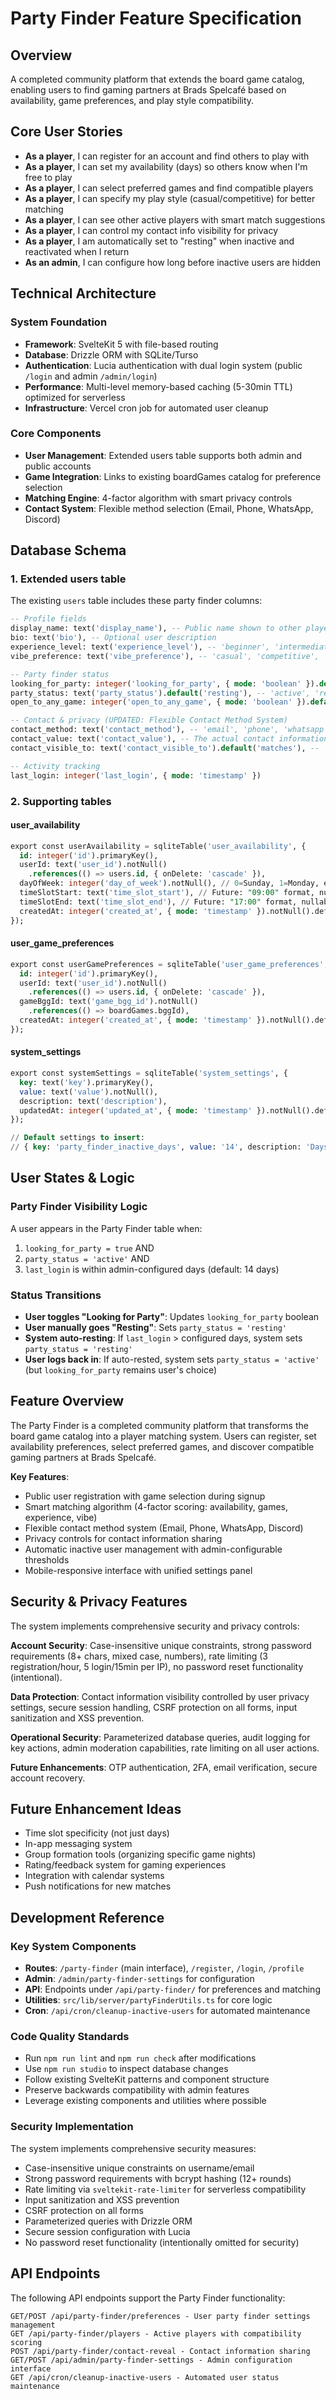 # Party Finder Feature Specification

## Overview

A completed community platform that extends the board game catalog, enabling users to find gaming partners at Brads Spelcafé based on availability, game preferences, and play style compatibility.

## Core User Stories

- **As a player**, I can register for an account and find others to play with
- **As a player**, I can set my availability (days) so others know when I'm free to play
- **As a player**, I can select preferred games and find compatible players
- **As a player**, I can specify my play style (casual/competitive) for better matching
- **As a player**, I can see other active players with smart match suggestions
- **As a player**, I can control my contact info visibility for privacy
- **As a player**, I am automatically set to "resting" when inactive and reactivated when I return
- **As an admin**, I can configure how long before inactive users are hidden

## Technical Architecture

### System Foundation

- **Framework**: SvelteKit 5 with file-based routing
- **Database**: Drizzle ORM with SQLite/Turso
- **Authentication**: Lucia authentication with dual login system (public `/login` and admin `/admin/login`)
- **Performance**: Multi-level memory-based caching (5-30min TTL) optimized for serverless
- **Infrastructure**: Vercel cron job for automated user cleanup

### Core Components

- **User Management**: Extended users table supports both admin and public accounts
- **Game Integration**: Links to existing boardGames catalog for preference selection
- **Matching Engine**: 4-factor algorithm with smart privacy controls
- **Contact System**: Flexible method selection (Email, Phone, WhatsApp, Discord)

## Database Schema

### 1. Extended users table

The existing `users` table includes these party finder columns:

```sql
-- Profile fields
display_name: text('display_name'), -- Public name shown to other players
bio: text('bio'), -- Optional user description
experience_level: text('experience_level'), -- 'beginner', 'intermediate', 'advanced'
vibe_preference: text('vibe_preference'), -- 'casual', 'competitive', 'both'

-- Party finder status
looking_for_party: integer('looking_for_party', { mode: 'boolean' }).default(false),
party_status: text('party_status').default('resting'), -- 'active', 'resting'
open_to_any_game: integer('open_to_any_game', { mode: 'boolean' }).default(false),

-- Contact & privacy (UPDATED: Flexible Contact Method System)
contact_method: text('contact_method'), -- 'email', 'phone', 'whatsapp', 'discord'
contact_value: text('contact_value'), -- The actual contact information
contact_visible_to: text('contact_visible_to').default('matches'), -- 'none', 'matches', 'all'

-- Activity tracking
last_login: integer('last_login', { mode: 'timestamp' })
```

### 2. Supporting tables

#### user_availability

```sql
export const userAvailability = sqliteTable('user_availability', {
  id: integer('id').primaryKey(),
  userId: text('user_id').notNull()
    .references(() => users.id, { onDelete: 'cascade' }),
  dayOfWeek: integer('day_of_week').notNull(), // 0=Sunday, 1=Monday, etc.
  timeSlotStart: text('time_slot_start'), // Future: "09:00" format, nullable for now
  timeSlotEnd: text('time_slot_end'), // Future: "17:00" format, nullable for now
  createdAt: integer('created_at', { mode: 'timestamp' }).notNull().defaultNow()
});
```

#### user_game_preferences

```sql
export const userGamePreferences = sqliteTable('user_game_preferences', {
  id: integer('id').primaryKey(),
  userId: text('user_id').notNull()
    .references(() => users.id, { onDelete: 'cascade' }),
  gameBggId: text('game_bgg_id').notNull()
    .references(() => boardGames.bggId),
  createdAt: integer('created_at', { mode: 'timestamp' }).notNull().defaultNow()
});
```

#### system_settings

```sql
export const systemSettings = sqliteTable('system_settings', {
  key: text('key').primaryKey(),
  value: text('value').notNull(),
  description: text('description'),
  updatedAt: integer('updated_at', { mode: 'timestamp' }).notNull().defaultNow()
});

// Default settings to insert:
// { key: 'party_finder_inactive_days', value: '14', description: 'Days before inactive users are hidden' }
```

## User States & Logic

### Party Finder Visibility Logic

A user appears in the Party Finder table when:

1. `looking_for_party = true` AND
2. `party_status = 'active'` AND
3. `last_login` is within admin-configured days (default: 14 days)

### Status Transitions

- **User toggles "Looking for Party"**: Updates `looking_for_party` boolean
- **User manually goes "Resting"**: Sets `party_status = 'resting'`
- **System auto-resting**: If `last_login` > configured days, system sets `party_status = 'resting'`
- **User logs back in**: If auto-rested, system sets `party_status = 'active'` (but `looking_for_party` remains user's choice)

## Feature Overview

The Party Finder is a completed community platform that transforms the board game catalog into a player matching system. Users can register, set availability preferences, select preferred games, and discover compatible gaming partners at Brads Spelcafé.

**Key Features**:
- Public user registration with game selection during signup
- Smart matching algorithm (4-factor scoring: availability, games, experience, vibe)
- Flexible contact method system (Email, Phone, WhatsApp, Discord)
- Privacy controls for contact information sharing
- Automatic inactive user management with admin-configurable thresholds
- Mobile-responsive interface with unified settings panel


## Security & Privacy Features

The system implements comprehensive security and privacy controls:

**Account Security**: Case-insensitive unique constraints, strong password requirements (8+ chars, mixed case, numbers), rate limiting (3 registration/hour, 5 login/15min per IP), no password reset functionality (intentional).

**Data Protection**: Contact information visibility controlled by user privacy settings, secure session handling, CSRF protection on all forms, input sanitization and XSS prevention.

**Operational Security**: Parameterized database queries, audit logging for key actions, admin moderation capabilities, rate limiting on all user actions.

**Future Enhancements**: OTP authentication, 2FA, email verification, secure account recovery.

## Future Enhancement Ideas

- Time slot specificity (not just days)
- In-app messaging system
- Group formation tools (organizing specific game nights)
- Rating/feedback system for gaming experiences
- Integration with calendar systems
- Push notifications for new matches


## Development Reference

### Key System Components

- **Routes**: `/party-finder` (main interface), `/register`, `/login`, `/profile`
- **Admin**: `/admin/party-finder-settings` for configuration
- **API**: Endpoints under `/api/party-finder/` for preferences and matching
- **Utilities**: `src/lib/server/partyFinderUtils.ts` for core logic
- **Cron**: `/api/cron/cleanup-inactive-users` for automated maintenance

### Code Quality Standards

- Run `npm run lint` and `npm run check` after modifications
- Use `npm run studio` to inspect database changes
- Follow existing SvelteKit patterns and component structure
- Preserve backwards compatibility with admin features
- Leverage existing components and utilities where possible

### Security Implementation

The system implements comprehensive security measures:
- Case-insensitive unique constraints on username/email
- Strong password requirements with bcrypt hashing (12+ rounds)
- Rate limiting via `sveltekit-rate-limiter` for serverless compatibility
- Input sanitization and XSS prevention
- CSRF protection on all forms
- Parameterized queries with Drizzle ORM
- Secure session configuration with Lucia
- No password reset functionality (intentionally omitted for security)

## API Endpoints

The following API endpoints support the Party Finder functionality:

```
GET/POST /api/party-finder/preferences - User party finder settings management
GET /api/party-finder/players - Active players with compatibility scoring
POST /api/party-finder/contact-reveal - Contact information sharing
GET/POST /api/admin/party-finder-settings - Admin configuration interface
GET /api/cron/cleanup-inactive-users - Automated user status maintenance
```
